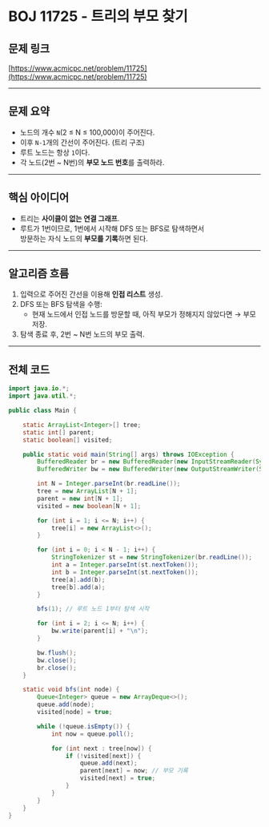 # BOJ 11725 - 트리의 부모 찾기

## 문제 링크
[https://www.acmicpc.net/problem/11725](https://www.acmicpc.net/problem/11725)

---

## 문제 요약
- 노드의 개수 `N`(2 ≤ N ≤ 100,000)이 주어진다.
- 이후 `N-1`개의 간선이 주어진다. (트리 구조)
- 루트 노드는 항상 `1`이다.
- 각 노드(2번 ~ N번)의 **부모 노드 번호**를 출력하라.

---

## 핵심 아이디어
- 트리는 **사이클이 없는 연결 그래프**.
- 루트가 1번이므로, 1번에서 시작해 DFS 또는 BFS로 탐색하면서  
  방문하는 자식 노드의 **부모를 기록**하면 된다.

---

## 알고리즘 흐름
1. 입력으로 주어진 간선을 이용해 **인접 리스트** 생성.
2. DFS 또는 BFS 탐색을 수행:
   - 현재 노드에서 인접 노드를 방문할 때, 아직 부모가 정해지지 않았다면 → 부모 저장.
3. 탐색 종료 후, 2번 ~ N번 노드의 부모 출력.


---

## 전체 코드
```java
import java.io.*;
import java.util.*;

public class Main {

    static ArrayList<Integer>[] tree;
    static int[] parent;
    static boolean[] visited;

    public static void main(String[] args) throws IOException {
        BufferedReader br = new BufferedReader(new InputStreamReader(System.in));
        BufferedWriter bw = new BufferedWriter(new OutputStreamWriter(System.out));

        int N = Integer.parseInt(br.readLine());
        tree = new ArrayList[N + 1];
        parent = new int[N + 1];
        visited = new boolean[N + 1];

        for (int i = 1; i <= N; i++) {
            tree[i] = new ArrayList<>();
        }

        for (int i = 0; i < N - 1; i++) {
            StringTokenizer st = new StringTokenizer(br.readLine());
            int a = Integer.parseInt(st.nextToken());
            int b = Integer.parseInt(st.nextToken());
            tree[a].add(b);
            tree[b].add(a);
        }

        bfs(1); // 루트 노드 1부터 탐색 시작

        for (int i = 2; i <= N; i++) {
            bw.write(parent[i] + "\n");
        }

        bw.flush();
        bw.close();
        br.close();
    }

    static void bfs(int node) {
        Queue<Integer> queue = new ArrayDeque<>();
        queue.add(node);
        visited[node] = true;

        while (!queue.isEmpty()) {
            int now = queue.poll();

            for (int next : tree[now]) {
                if (!visited[next]) {
                    queue.add(next);
                    parent[next] = now; // 부모 기록
                    visited[next] = true;
                }
            }
        }
    }
}
```